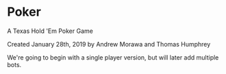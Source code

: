 # Poker
A Texas Hold 'Em Poker Game 

Created January 28th, 2019 by Andrew Morawa and Thomas Humphrey

We're going to begin with a single player version, but will later add multiple bots.


